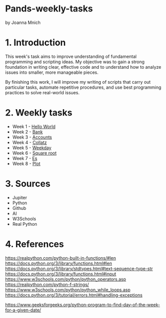 # Pands-weekly-tasks
by Joanna Mnich

# 1. Introduction
This week's task aims to improve understanding of fundamental programming and scripting ideas. 
My objective was to gain a strong foundation in writing clear, effective code and to understand how to analyze issues into smaller, more manageable pieces.

By finishing this work, I will improve my writing of scripts that carry out particular tasks, automate repetitive procedures, and use best programming practices to solve real-world issues. 

# 2. Weekly tasks

- Week 1 - <a href="/mywork/HelloWorld.py">Hello World</a>
- Week 2 - <a href="/mywork/bank.py">Bank</a>
- Week 3 - <a href="/mywork/accounts.py">Accounts<a/>
- Week 4 - <a href="/mywork/collatz.py">Collatz<a/>
- Week 5 - <a href="/mywork/weekday.py">Weekday<a/>
- Week 6 - <a href="/mywork/Squareroot.py">Square root</a>
- Week 7 - <a href="/mywork/es.py">Es</a>
- Week 8 - <a href="/mywork/plottask.py">Plot</a>

# 3. Sources

- Jupiter
- Python
- Github
- AI
- W3Schools
- Real Python

# 4. References


https://realpython.com/python-built-in-functions/#len
https://docs.python.org/3/library/functions.html#len
https://docs.python.org/3/library/stdtypes.html#text-sequence-type-str
https://docs.python.org/3/library/functions.html#input
https://www.w3schools.com/python/python_operators.asp
https://realpython.com/python-f-strings/
https://www.w3schools.com/python/python_while_loops.asp
https://docs.python.org/3/tutorial/errors.html#handling-exceptions

https://www.geeksforgeeks.org/python-program-to-find-day-of-the-week-for-a-given-date/
